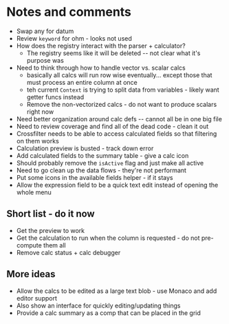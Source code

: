 # Notes and comments

- Swap any for datum
- Review `keyword` for ohm - looks not used
- How does the registry interact with the parser + calculator?
  - The registry seems like it will be deleted -- not clear what it's purpose was
- Need to think through how to handle vector vs. scalar calcs
  - basically all calcs will run row wise eventually... except those that must process an entire column at once
  - teh current `Context` is trying to split data from variables - likely want getter funcs instead
  - Remove the non-vectorized calcs - do not want to produce scalars right now
- Need better organization around calc defs -- cannot all be in one big file
- Need to review coverage and find all of the dead code - clean it out
- Crossfilter needs to be able to access calculated fields so that filtering on them works
- Calculation preview is busted - track down error
- Add calculated fields to the summary table - give a calc icon
- Should probably remove the `isActive` flag and just make all active
- Need to go clean up the data flows - they're not performant
- Put some icons in the available fields helper - if it stays
- Allow the expression field to be a quick text edit instead of opening the whole menu

## Short list - do it now

- Get the preview to work
- Get the calculation to run when the column is requested - do not pre-compute them all
- Remove calc status + calc debugger

## More ideas

- Allow the calcs to be edited as a large text blob - use Monaco and add editor support
- Also show an interface for quickly editing/updating things
- Provide a calc summary as a comp that can be placed in the grid
